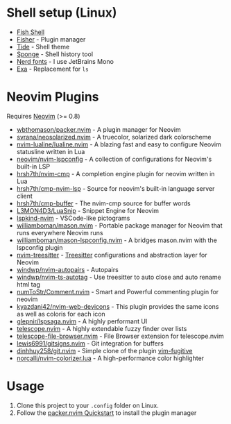 # Shell setup (Linux)

- [Fish Shell](https://fishshell.com/)
- [Fisher](https://github.com/jorgebucaran/fisher) - Plugin manager
- [Tide](https://github.com/IlanCosman/tide) - Shell theme
- [Sponge](https://github.com/meaningful-ooo/sponge) - Shell history tool
- [Nerd fonts](https://www.nerdfonts.com/) - I use JetBrains Mono
- [Exa](https://github.com/ogham/exa) - Replacement for `ls`

# Neovim Plugins

Requires [Neovim](https://neovim.io/) (>= 0.8)

- [wbthomason/packer.nvim](https://github.com/wbthomason/packer.nvim) - A plugin manager for Neovim
- [svrana/neosolarized.nvim](https://github.com/svrana/neosolarized.nvim) - A truecolor, solarized dark colorscheme
- [nvim-lualine/lualine.nvim](https://github.com/nvim-lualine/lualine.nvim) - A blazing fast and easy to configure Neovim statusline written in Lua
- [neovim/nvim-lspconfig](https://github.com/neovim/nvim-lspconfig) - A collection of configurations for Neovim's built-in LSP
- [hrsh7th/nvim-cmp](https://github.com/hrsh7th/nvim-cmp) - A completion engine plugin for neovim written in Lua
- [hrsh7th/cmp-nvim-lsp](https://github.com/hrsh7th/cmp-nvim-lsp) - Source for neovim's built-in language server client
- [hrsh7th/cmp-buffer](https://github.com/hrsh7th/cmp-buffer) - The nvim-cmp source for buffer words
- [L3MON4D3/LuaSnip](https://github.com/L3MON4D3/LuaSnip) - Snippet Engine for Neovim
- [lspkind-nvim](https://github.com/onsails/lspkind.nvim) - VSCode-like pictograms
- [williamboman/mason.nvim](https://github.com/williamboman/mason.nvim) - Portable package manager for Neovim that runs everywhere Neovim runs
- [williamboman/mason-lspconfig.nvim](https://github.com/williamboman/mason-lspconfig.nvim) - A bridges mason.nvim with the lspconfig plugin
- [nvim-treesitter](https://github.com/nvim-treesitter/nvim-treesitter) - [Treesitter](https://github.com/tree-sitter/tree-sitter) configurations and abstraction layer for Neovim
- [windwp/nvim-autopairs](https://github.com/windwp/nvim-autopairs) - Autopairs
- [windwp/nvim-ts-autotag](https://github.com/windwp/nvim-ts-autotag) - Use treesitter to auto close and auto rename html tag
- [numToStr/Comment.nvim](https://github.com/numToStr/Comment.nvim) - Smart and Powerful commenting plugin for neovim
- [kyazdani42/nvim-web-devicons](https://github.com/kyazdani42/nvim-web-devicons) - This plugin provides the same icons as well as coloris for each icon
- [glepnir/lspsaga.nvim](https://github.com/glepnir/lspsaga.nvim) - A highly performant UI
- [telescope.nvim](https://github.com/nvim-telescope/telescope.nvim) - A highly extendable fuzzy finder over lists
- [telescope-file-browser.nvim](https://github.com/nvim-telescope/telescope-file-browser.nvim) - File Browser extension for telescope.nvim
- [lewis6991/gitsigns.nvim](https://github.com/lewis6991/gitsigns.nvim) - Git integration for buffers
- [dinhhuy258/git.nvim](https://github.com/dinhhuy258/git.nvim) - Simple clone of the plugin [vim-fugitive](https://github.com/tpope/vim-fugitive)
- [norcalli/nvim-colorizer.lua](https://github.com/norcalli/nvim-colorizer.lua) - A high-performance color highlighter

# Usage

1. Clone this project to your `.config` folder on Linux.
2. Follow the [packer.nvim Quickstart](https://github.com/wbthomason/packer.nvim#quickstart) to install the plugin manager

